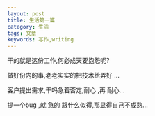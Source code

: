 ```yaml
---
layout: post
title: 生活第一篇
category: 生活
tags: 文章
keywords: 写作,writing
---
```



干的就是这份工作,何必成天要抱怨呢?

做好份内的事,老老实实的把技术给弄好 ...

客户提出需求,干吗急着否定,耐心 ,再  耐心...

提一个bug ,就 急的 跟什么似得,那显得自己不成熟...

